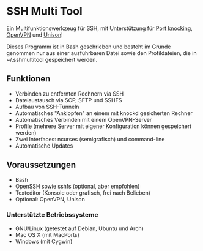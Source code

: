 # SSH Multi Tool
Ein Multifunktionswerkzeug für SSH, mit Unterstützung für [Port knocking](https://en.wikipedia.org/wiki/Port_knocking), [OpenVPN](https://en.wikipedia.org/wiki/OpenVPN) und [Unison](https://en.wikipedia.org/wiki/Unison_(file_synchronizer))!

Dieses Programm ist in Bash geschrieben und besteht im Grunde genommen nur aus einer ausführbaren Datei sowie den Profildateien, die in ~/.sshmultitool gespeichert werden.

## Funktionen
* Verbinden zu entfernten Rechnern via SSH
* Dateiaustausch via SCP, SFTP und SSHFS
* Aufbau von SSH-Tunneln
* Automatisches "Anklopfen" an einem mit knockd gesicherten Rechner
* Automatisches Verbinden mit einem OpenVPN-Server
* Profile (mehrere Server mit eigener Konfiguration können gespeichert werden)
* Zwei Interfaces: ncurses (semigrafisch) und command-line
* Automatische Updates

## Voraussetzungen
* Bash
* OpenSSH sowie sshfs (optional, aber empfohlen)
* Texteditor (Konsole oder grafisch, frei nach Belieben)
* Optional: OpenVPN, Unison

### Unterstützte Betriebssysteme
* GNU/Linux (getestet auf Debian, Ubuntu und Arch)
* Mac OS X (mit MacPorts)
* Windows (mit Cygwin)

